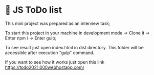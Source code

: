 # 📝 JS ToDo list

This mini project was prepared as an interview task;

To start this project in your machine in development mode → Clone it → Enter npm i → Enter gulp;

To see result just open index.html in dist directory. This folder will be accessible after execution "gulp" command.

If you want to see how it works just open this link https://todo2021.000webhostapp.com/ 

